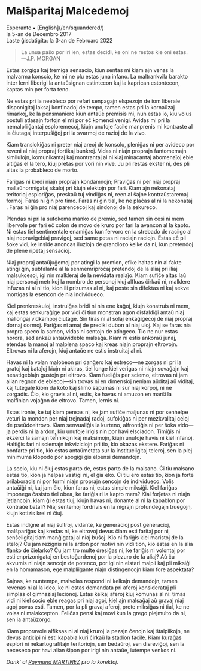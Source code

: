 Malŝparitaj Malcedemoj
======================

<div class="center">Esperanto ▪ [English](/en/squandered/)</div>
<div class="center">la 5-an de Decembro 2017</div>
<div class="center">Laste ĝisdatigita: la 3-an de Februaro 2022</div>

>La unua paŝo por iri ien, estas decidi, ke oni ne restos kie oni estas.<br>
>―J.P. MORGAN

Estas zorgiga kaj tremiga sensacio, kiun sentas mi kiam ajn venas la malvarma konscio, ke mi ne plu
estas juna infano. La maltrankvila barakto inter lerni liberigi la antaŭsignan estintecon kaj la
kaprican estontecon, kaptas min per forta teno.

Ne estas pri la neebleco por refari senpagajn elspezojn de iom liberale disponigitaj laksaj
konfinadoj de tempo, tamen estas pri la kornaŭzaj rimarkoj, ke la pensmaniero kiun antaŭe premisis
mi, nun estas io, kiu volus postuli atlasajn fortojn el mi por eĉ komenci venigi. Avidas mi pri la
nemalpliiĝantaj esploremecoj, kiujn unufoje facile manprenis mi kontraste al la ĉiutagaj
interpuŝiĝoj pri la svarmoj de razioj de la vivo.

Kiam translokiĝas ni preter niaj areoj de konsolo, pleniĝas ni per avideco por reveni al niaj
propraj fortikaj bunkroj. Vidas ni niajn proprajn fantomemajn similulojn, komunikantaj kaj
montrantaj al ni kiaj minacantaj abomenaĵoj eble altiĝas el la tero, kiuj pretas por vori nin vive. Ju
pli restas ekster ni, des pli altas la probableco de morto.

Fariĝas ni kredi niajn proprajn kondamnojn; Praviĝas ni per niaj propraj mallaŭnormigataj skaloj pri
kiujn elektojn por fari. Kiam ajn nekonataj teritorioj esploriĝas, preskaŭ tuj vindiĝas ni, reen al
ŝajne kontraŭstaremaj formoj. Faras ni ĝin pro timo. Faras ni ĝin tial, ke ne plaĉas al ni la
nekonataj . Faras ni ĝin pro niaj parencecoj kaj sindonoj de la sekureco.

Plendas ni pri la sufokema manko de premio, sed tamen sin ĉesi ni mem libervole per fari eĉ colon de
movo de kruro por fari la avancon al la kapto. Ni estas tiel sentimentale enamiĝas kun fervoro en
la strebado de raciigo al niaj nepravigeblaj pravigoj, sed same petas ni raciajn raciojn. Estas eĉ
pli ŝoke vidi, ke inside anoncas iluziojn de grandiozo kelke da ni, kun pretendoj de plene ripetaj
sensacioj.

Niaj propraj antaŭjuĝemoj por atingi la premion, efike haltas nin al fakte atingi ĝin, subfalante al
la senmemriproĉaj pretendoj de la aliaj pri iliaj malsukcesoj, igi nin malkleraj de la nevidata
realaĵo. Kiam sufiĉe altas laŭ niaj personaj metrikoj la nombro de personoj kiuj alfluas ĉirkaŭ ni,
malklere infuzas ni al ni tio, kion ili prizumas al ni, kaj poste sin difektas ni kaj sekve mortigas
la esencon de nia individueco.

Kiel prenkreskuloj, instruiĝas bridi ni nin ene kaĝoj, kiujn konstruis ni mem, kaj estas senkuraĝige
por vidi ĉi tiun monstran agon disfaldiĝi antaŭ niaj mallongaj vidkampoj ĉiutage. Sin tiras ni al
solaj enkaĝigecoj de niaj propraj dornaj dormoj. Fariĝas ni amaj de prediki dubon al niaj uloj. Kaj
se faras nia propra speco la samon, vidas ni sentojn de atingeco. Tio ne nur estas horora, sed ankaŭ
antaŭvideble malsaĝa. Kiam ni estis ankoraŭ junaj, etendas la manoj al malplena spaco kaj kreas
niajn proprajn eltrovojn. Eltrovas ni la aferojn, kiuj antaŭe ne estis instruitaj al ni.

Havas ni la volan malobeon pri danĝero kaj estreco—ne zorgas ni pri la gratoj kaj bataĵoj kiujn ni
akiras, tiel longe kiel verigas ni niajn sovaĝajn kaj nesatigeblajn gustojn pri eltrovo. Kiam
fueliĝis per sciemo, eltrovas ni jam alian regnon de eblecoj—sin trovas ni en dimensioj neniam
aŭditaj aŭ viditaj, kaj tutegale kiom da koto kaj ŝlimo sapumas ni sur niaj korpoj, ni ne
zorgadis. Ĉio, kio gravis al ni, estis, ke havas ni amuzon en marŝi la malfinian vojaĝon de
eltrovo. Tamen, lernis ni.

Estas ironie, ke tuj kiam pensas ni, ke jam sufiĉe maljunas ni por senhelpe veturi la mondon per
niaj trejnadaj radoj, sufokiĝas ni per mezkvalitaj celoj de pseŭdoeltrovo. Kiam senvualiĝis la
kurteno, alfrontiĝis ni per ŝoka vido—ja perdis ni la ardon, kiu unufoje irigis nin por havi
elsciadon. Timiĝis ni ekzerci la samajn teĥnikojn kaj maksimojn, kiujn unufoje havis ni kiel
infanoj. Haltiĝis fari ni sciemajn inkviziciojn pri tio, kio okazas ekstere. Fariĝas ni bonfarte pri
tio, kio estas antaŭmetata sur la instituciigitaj teleroj, sen la plej minimuma klopodo por apogiĝi
ĝis elpensi demandojn.

La socio, kiu ni ĉiuj estas parto de, estas parto de la malsano. Ĉi tiu malsano estas tio, kion ja
helpas vastigi ni, el ĝia eko. Ĉi tiu ero estas tio, kion ja forte prilaboradis ni por formi niajn
proprajn sencojn de individueco. Volis antaŭiĝi ni, kaj jam ĉio, kion faras ni, estas simple
miksiĝi. Kiel fariĝas imponega ĉasisto tiel obea, ke fariĝis ri la kapto mem? Kial forĵetas ni niajn
ĵetlancojn, kiam ĝi estas tiuj, kiujn havas ni, donante al ni la kapablon por kontraŭe batali? Niaj
sentemoj fordrivis en la nigrajn profundegajn truegojn, kiujn kotizis krei ni ĉiuj.

Estas indigne al niaj ŝultroj, vidante, ke generacioj post generacioj, malŝpariĝas kaj kredas ni, ke
eltrovoj devus ĉiam esti faritaj por ni, senŝeligitaj tiam manĝigataj al niaj buŝoj. Kio ni fariĝis
kiel maristoj de la steloj? Ĉu jam rezignis ni la ardon por motivi nin vidi tion, kio estas en la
alia flanko de ĉielarko? Ĉu jam tro multe dresiĝas ni, ke fariĝis ni volontaj por esti
enprizonigataj en bestoĝardenoj por la plezuro de la aliaj? Aŭ ĉu akvumis ni niajn sencojn de
potenco, por igi nin elstari malpli kaj pli miksiĝi en la homamason, ege malpliigante niajn
distingencojn kiam fore aspektata?

Ŝajnas, ke nuntempe, malvolas respondi ni kelkajn demandojn, tamen revenas ni al la ideo, ke ni
estas demandata pri aferoj konsiderataj pli simplas ol gimnaziaj lecionoj. Estas kelkaj aferoj kiuj
komunas al ni: timas vidi ni kiel socio eble reagas pri niaj agoj, kiel ajn malsaĝaj aŭ gravaj niaj
agoj povas esti. Tamen, por la pli gravaj aferoj, prete miksiĝas ni tial, ke ne volas ni
malakcepton. Feliĉas pensi kaj movi kun la grego plejmulto da ni, sen ia antaŭzorgo.

Kiam propravole alfiksas ni al niaj kruroj la pezajn ĉenojn kaj ŝtalpilkojn, ne devus anticipi ni
esti kapabla kuri ĉirkaŭ la stadion facile. Kiam kuraĝas esplori ni nekartografitajn teritoriojn,
sen bedaŭroj, sen disreviĝoj, sen la neceseco por havi alian ŝipon por irigi nin antaŭe, iutempe
venkos ni.

_Dank’ al [Raymund MARTINEZ](https://zhaqenl.github.io) pro la korektoj._
